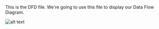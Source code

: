 This is the DFD file. We're going to use this file to display our Data Flow Diagram.

![alt text](https://cloud.githubusercontent.com/assets/5325162/18721418/0826830e-7ff6-11e6-8878-5cedd8940b36.png)
